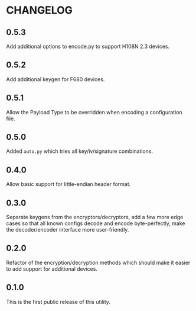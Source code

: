 # CHANGELOG

## 0.5.3

Add additional options to encode.py to support H108N 2.3 devices.

## 0.5.2

Add additional keygen for F680 devices.

## 0.5.1

Allow the Payload Type to be overridden when encoding a configuration file.

## 0.5.0

Added `auto.py` which tries all key/iv/signature combinations.

## 0.4.0

Allow basic support for little-endian header format.

## 0.3.0

Separate keygens from the encryptors/decryptors, add a few more edge cases so that all known configs decode and encode byte-perfectly, make the decoder/encoder interface more user-friendly.

## 0.2.0

Refactor of the encryption/decryption methods which should make it easier to add support for additional devices.

## 0.1.0

This is the first public release of this utility.
